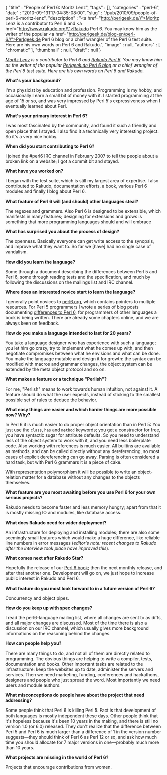 {
   "title" : "People of Perl 6: Moritz Lenz",
   "tags" : [],
   "categories" : "perl-6",
   "date" : "2010-09-13T17:04:35-08:00",
   "slug" : "/pub/2010/09/people-of-perl-6-moritz-lenz",
   "description" : "<a href=\"http://perlgeek.de/\">Moritz Lenz</a> is a contributor to Perl 6 and <a href=\"http://www.rakudo.org/\">Rakudo Perl 6</a>.  You may know him as the writer of the popular <a href=\"http://perlgeek.de/blog-en/perl-6/\">Perlgeek.de Perl 6 blog</a> or a chief wrangler of the Perl 6 test suite.  Here are his own words on Perl 6 and Rakudo.",
   "image" : null,
   "authors" : [
      "chromatic"
   ],
   "thumbnail" : null,
   "draft" : null
}





*[Moritz Lenz](http://perlgeek.de/) is a contributor to Perl 6 and
[Rakudo Perl 6](http://www.rakudo.org/). You may know him as the writer
of the popular [Perlgeek.de Perl 6
blog](http://perlgeek.de/blog-en/perl-6/) or a chief wrangler of the
Perl 6 test suite. Here are his own words on Perl 6 and Rakudo.*

**What's your background?**

I'm a physicist by education and profession. Programming is my hobby,
and occasionally I earn a small bit of money with it. I started
programming at the age of 15 or so, and was very impressed by Perl 5's
expressiveness when I eventually learned about Perl.

**What's your primary interest in Perl 6?**

I was most fascinated by the community, and found it such a friendly and
open place that I stayed. I also find it a technically very interesting
project. So it's a very nice hobby.

**When did you start contributing to Perl 6?**

I joined the \#perl6 IRC channel in February 2007 to tell the people
about a broken link on a website; I got a commit bit and stayed.

**What have you worked on?**

I began with the test suite, which is still my largest area of
expertise. I also contributed to Rakudo, documentation efforts, a book,
various Perl 6 modules and finally I blog about Perl 6.

**What feature of Perl 6 will (and should) other languages steal?**

The regexes and grammars. Also Perl 6 is designed to be extensible,
which manifests in many features; designing for extensions and grows is
something that more programming languages should and will embrace

**What has surprised you about the process of design?**

The openness. Basically everyone can get write access to the synopsis,
and improve what they want to. So far we \[have\] had no single case of
vandalism.

**How did you learn the language?**

Some through a document describing the differences between Perl 5 and
Perl 6, some through reading tests and the specification, and much by
following the discussions on the mailings list and IRC channel.

**Where does an interested novice start to learn the language?**

I generally point novices to [perl6.org](http://perl6.org/), which
contains pointers to multiple resources. For Perl 5 programmers I wrote
a series of blog posts documenting [differences to Perl
6](http://perlgeek.de/blog-en/perl-5-to-6/), for programmers of other
languages a book is being written. There are already some chapters
online, and we are always keen on feedback.

**How do you make a language intended to last for 20 years?**

You take a language designer who has experience with such a language;
you let him go crazy, try to implement what he comes up with, and then
negotiate compromises between what he envisions and what can be done.
You make the language mutable and design it for growth: the syntax can
be modified with macros and grammar changes, the object system can be
extended by the meta object protocol and so on.

**What makes a feature or a technique "Perlish"?**

For me, "Perlish" means to work towards human intuition, not against it.
A feature should do what the user expects, instead of sticking to the
smallest possible set of rules to deduce the behavior.

**What easy things are easier and which harder things are more possible
now? Why?**

In Perl 6 it is much easier to do proper object orientation than in Perl
5: You just use the `class`, `has` and `method` keywords; you get a
constructor for free, you have syntactic sugar for attribute defaults.
So you need to understand less of the object system to work with it, and
you need less boilerplate code. Also working with references is much
easier. All builtins are available as methods, and can be called
directly without any dereferencing, so most cases of explicit
dereferencing can go away. Parsing is often considered a hard task, but
with Perl 6 grammars it is a piece of cake.

With representation polymorphism it will be possible to write an
object-relation matter for a database without any changes to the objects
themselves.

**What feature are you most awaiting before you use Perl 6 for your own
serious projects?**

Rakudo needs to become faster and less memory hungry; apart from that it
is mostly missing IO and modules, like database access.

**What does Rakudo need for wider deployment?**

An infrastructure for deploying and installing modules; there are also
some seemingly small features which would make a huge difference, like
reliable line numbers in error messages (*editor's note: recent changes
to Rakudo after the interview took place have improved this*).

**What comes next after Rakudo Star?**

Hopefully the release of our [Perl 6
book](http://github.com/perl6/book); then the next monthly release, and
after that another one. Development will go on, we just hope to increase
public interest in Rakudo and Perl 6.

**What feature do you most look forward to in a future version of Perl
6?**

Concurrency and object pipes.

**How do you keep up with spec changes?**

I read the perl6-language mailing list, where all changes are sent to as
diffs, and all major changes are discussed. Most of the time there is
also a discussion on our IRC channel, which usually gives more
background informations on the reasoning behind the changes.

**How can people help you?**

There are many things to do, and not all of them are directly related to
programming. The obvious things are helping to write a compiler, tests,
documentation and books. Other important tasks are related to the
infrastructure: keep the websites up to date, administer the servers and
services. Then we need marketing, funding, conferences and hackathons,
designers and people who just spread the word. Most importantly we need
users and module authors.

**What misconceptions do people have about the project that need
addressing?**

Some people think that Perl 6 is killing Perl 5. Fact is that
development of both languages is mostly independent these days. Other
people think that it's hopeless because it's been 10 years in the
making, and there is still no version 1.0 (or 6.0) released. They don't
realize that the difference between Perl 5 and Perl 6 is much larger
than a difference of 1 in the version number suggests—they should think
of Perl 6 as Perl 12 or so, and ask how much time you should allocate
for 7 major versions in one—probably much more than 10 years.

**What projects are missing in the world of Perl 6?**

Projects that encourage contributions from women.


